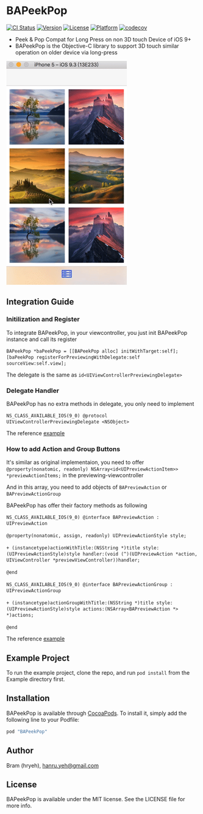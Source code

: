 # BAPeekPop

[![CI Status](https://travis-ci.org/BramYeh/BAPeekPop.svg?branch=master&style=flat)](https://travis-ci.org/BramYeh/BAPeekPop)
[![Version](https://img.shields.io/cocoapods/v/BAPeekPop.svg?style=flat)](http://cocoapods.org/pods/BAPeekPop)
[![License](https://img.shields.io/cocoapods/l/BAPeekPop.svg?style=flat)](http://cocoapods.org/pods/BAPeekPop)
[![Platform](https://img.shields.io/cocoapods/p/BAPeekPop.svg?style=flat)](http://cocoapods.org/pods/BAPeekPop)
[![codecov](https://codecov.io/gh/BramYeh/BAPeekPop/branch/master/graph/badge.svg)](https://codecov.io/gh/BramYeh/BAPeekPop)

* Peek &amp; Pop Compat for Long Press on non 3D touch Device of iOS 9+ 
* BAPeekPop is the Objective-C library to support 3D touch similar operation on older device via long-press

![BAPeekPop](https://github.com/BramYeh/BAPeekPop/blob/master/bapeekpop.gif)

## Integration Guide

### Initilization and Register

To integrate BAPeekPop, in your viewcontroller, you just init BAPeekPop instance and call its register

```objc
BAPeekPop *baPeekPop = [[BAPeekPop alloc] initWithTarget:self];
[baPeekPop registerForPreviewingWithDelegate:self sourceView:self.view];
```

The delegate is the same as `id<UIViewControllerPreviewingDelegate>`

### Delegate Handler

BAPeekPop has no extra methods in delegate, you only need to implement 
```
NS_CLASS_AVAILABLE_IOS(9_0) @protocol UIViewControllerPreviewingDelegate <NSObject>
```

The reference [example](https://github.com/BramYeh/BAPeekPop/blob/master/Example/BAPeekPop/ViewController.m#L105)

### How to add Action and Group Buttons

It's similar as original implementaion, you need to offer 
`@property(nonatomic, readonly) NSArray<id<UIPreviewActionItem>> *previewActionItems;`
in the previewing-viewcontroller

And in this array, you need to add objects of `BAPreviewAction` or `BAPreviewActionGroup`

BAPeekPop has offer their factory methods as following

```objc
NS_CLASS_AVAILABLE_IOS(9_0) @interface BAPreviewAction : UIPreviewAction

@property(nonatomic, assign, readonly) UIPreviewActionStyle style;

+ (instancetype)actionWithTitle:(NSString *)title style:(UIPreviewActionStyle)style handler:(void (^)(UIPreviewAction *action, UIViewController *previewViewController))handler;

@end

NS_CLASS_AVAILABLE_IOS(9_0) @interface BAPreviewActionGroup : UIPreviewActionGroup

+ (instancetype)actionGroupWithTitle:(NSString *)title style:(UIPreviewActionStyle)style actions:(NSArray<BAPreviewAction *> *)actions;

@end
```
The reference [example](https://github.com/BramYeh/BAPeekPop/blob/master/Example/BAPeekPop/PreviewingViewController.m#L53)


## Example Project

To run the example project, clone the repo, and run `pod install` from the Example directory first.

## Installation

BAPeekPop is available through [CocoaPods](http://cocoapods.org). To install
it, simply add the following line to your Podfile:

```ruby
pod "BAPeekPop"
```

## Author

Bram (hryeh), hanru.yeh@gmail.com

## License

BAPeekPop is available under the MIT license. See the LICENSE file for more info.
